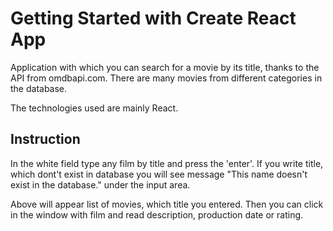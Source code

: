 # Getting Started with Create React App

Application with which you can search for a movie by its title, thanks to the API from omdbapi.com. There are many movies from different categories in the database.

The technologies used are mainly React.

## Instruction

In the white field type any film by title and press the 'enter'.
If you write title, which dont't exist in database you will see message "This name doesn't exist in the database." under the input area.

Above will appear list of movies, which title you entered. Then you can click in the window with film and read description, production date or rating.


